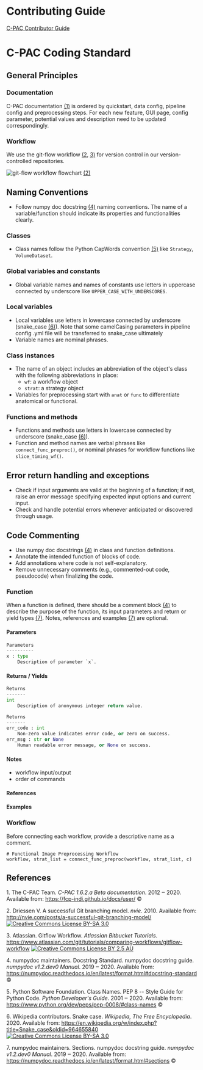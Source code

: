 # Contributing Guide 

[C-PAC Contributor Guide](https://docs.google.com/document/d/1IqXM_iaQRxYkByyeXIub-suMZdLrg-103_jKShnK0X0/edit?usp=sharing)

# C-PAC Coding Standard

## General Principles

### Documentation 

C-PAC documentation [\(1\)](#ref1) is ordered by quickstart, data config, pipeline config and preprocessing steps. For each new feature, GUI page, config parameter, potential values and description need to be updated correspondingly.

### Workflow

We use the git-flow workflow [\(2](#ref2), [3\)](#ref3) for version control in our version-controlled repositories.

![git-flow workflow flowchart](https://nvie.com/img/git-model@2x.png) [(2)](#ref2)

## Naming Conventions

- Follow numpy doc docstring [\(4\)](#ref4) naming conventions. The name of a variable/function should indicate its properties and functionalities clearly.

### Classes
- Class names follow the Python CapWords convention [\(5\)](#ref5) like `Strategy`, `VolumeDataset`.

### Global variables and constants
- Global variable names and names of constants use letters in uppercase connected by underscore like `UPPER_CASE_WITH_UNDERSCORES`.

### Local variables
- Local variables use letters in lowercase connected by underscore (snake_case [\(6\)](#ref6)). Note that some camelCasing parameters in pipeline config .yml file will be transferred to snake_case ultimately
- Variable names are nominal phrases.

### Class instances
- The name of an object includes an abbreviation of the object's class with the following abbreviations in place:
   - `wf`: a workflow object
   - `strat`: a strategy object
- Variables for preprocessing start with `anat` or `func` to differentiate anatomical or functional.

### Functions and methods
- Functions and methods use letters in lowercase connected by underscore (snake_case [\(6\)](#ref6)).
- Function and method names are verbal phrases like `connect_func_preproc()`, or nominal phrases for workflow functions like `slice_timing_wf()`.

## Error return handling and exceptions

- Check if input arguments are valid at the beginning of a function; if not, raise an error message specifying expected input options and current input.
- Check and handle potential errors whenever anticipated or discovered through usage.

## Code Commenting

- Use numpy doc docstrings [\(4\)](#ref4) in class and function definitions.
- Annotate the intended function of blocks of code.
- Add annotations where code is not self-explanatory.
- Remove unnecessary comments (e.g., commented-out code, pseudocode) when finalizing the code.

### Function

When a function is defined, there should be a comment block [\(4\)](#ref4) to describe the purpose of the function, its input parameters and return or yield types [\(7\)](#ref7). Notes, references and examples [\(7\)](#ref7) are optional.

#### Parameters
```Python
Parameters
----------
x : type
    Description of parameter `x`.
```
#### Returns / Yields
```Python
Returns
-------
int
    Description of anonymous integer return value.
```
```Python
Returns
-------
err_code : int
    Non-zero value indicates error code, or zero on success.
err_msg : str or None
    Human readable error message, or None on success.
```
#### Notes
- workflow input/output
- order of commands
#### References
#### Examples

### Workflow 
Before connecting each workflow, provide a descriptive name as a comment.
```
# Functional Image Preprocessing Workflow
workflow, strat_list = connect_func_preproc(workflow, strat_list, c)
```

## References

<span name="ref1">1.</span> The C-PAC Team. _C-PAC 1.6.2.a Beta documentation_. 2012 ‒ 2020. Available from: https://fcp-indi.github.io/docs/user/ ©

<span name="ref2">2.</span> Driessen V. A successful Git branching model. _nvie_. 2010. Available from: http://nvie.com/posts/a-successful-git-branching-model/ <a rel="license" href="http://creativecommons.org/licenses/by-sa/3.0/">![Creative Commons License BY-SA 3.0](https://i.creativecommons.org/l/by-sa/3.0/80x15.png)</a>

<span name="ref3">3.</span> Atlassian. Gitflow Workflow. _Atlassian Bitbucket Tutorials_. https://www.atlassian.com/git/tutorials/comparing-workflows/gitflow-workflow <a rel="license" href="http://creativecommons.org/licenses/by/2.5/au/">![Creative Commons License BY 2.5 AU](https://i.creativecommons.org/l/by/2.5/80x15.png)</a>

<span name="ref4">4.</span> numpydoc maintainers. Docstring Standard. numpydoc docstring guide. _numpydoc v1.2.dev0 Manual_. 2019 ‒ 2020. Available from: https://numpydoc.readthedocs.io/en/latest/format.html#docstring-standard ©

<span name="ref5">5.</span> Python Software Foundation. Class Names. PEP 8 -- Style Guide for Python Code. _Python Developer's Guide_. 2001 ‒ 2020. Available from: https://www.python.org/dev/peps/pep-0008/#class-names ©

<span name="ref6">6.</span> Wikipedia contributors. Snake case. _Wikipedia, The Free Encyclopedia_. 2020. Available from: https://en.wikipedia.org/w/index.php?title=Snake_case&oldid=964655840 <a rel="license" href="http://creativecommons.org/licenses/by-sa/3.0/">![Creative Commons License BY-SA 3.0](https://i.creativecommons.org/l/by-sa/3.0/80x15.png)</a>

<span name="ref7">7.</span> numpydoc maintainers. Sections. numpydoc docstring guide. _numpydoc v1.2.dev0 Manual_. 2019 ‒ 2020. Available from: https://numpydoc.readthedocs.io/en/latest/format.html#sections ©
